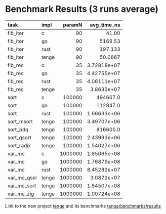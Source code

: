 # Benchmark Results (3 runs average)

| task        | impl   |   paramN |      avg_time_ns |
|:------------|:-------|---------:|-----------------:|
| fib_iter    | c      |       90 |     41.00        |
| fib_iter    | go     |       90 |   5169.53        |
| fib_iter    | rust   |       90 |    197.133       |
| fib_iter    | tenge  |       90 |     50.0667      |
| fib_rec     | c      |       35 |      3.72818e+07 |
| fib_rec     | go     |       35 |      4.42755e+07 |
| fib_rec     | rust   |       35 |      4.06111e+07 |
| fib_rec     | tenge  |       35 |      3.8633e+07  |
| sort        | c      |   100000 | 494667.0         |
| sort        | go     |   100000 | 112847.0         |
| sort        | rust   |   100000 |      1.66633e+06 |
| sort_msort  | tenge  |   100000 |      3.49707e+06 |
| sort_pdq    | tenge  |   100000 | 816600.0         |
| sort_qsort  | tenge  |   100000 |      2.43993e+06 |
| sort_radix  | tenge  |   100000 |      1.54027e+06 |
| var_mc      | c      |  1000000 |      1.85065e+08 |
| var_mc      | go     |  1000000 |      1.76879e+08 |
| var_mc      | rust   |  1000000 |      8.45282e+07 |
| var_mc_qsel | tenge  |  1000000 |      3.0872e+07  |
| var_mc_sort | tenge  |  1000000 |      1.84507e+08 |
| var_mc_zig  | tenge  |  1000000 |      1.00724e+08 |

Link to the new project [tenge](https://github.com/DauletBai/tenge) and its benchmarks [tenge/benchmarks/results](https://github.com/DauletBai/tenge/tree/main/benchmarks/results)